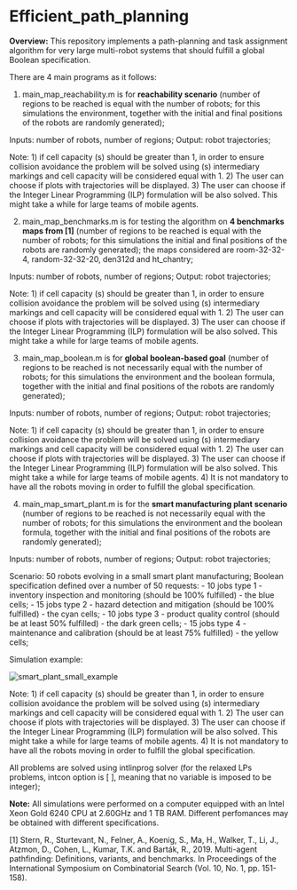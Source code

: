 # Efficient_path_planning

**Overview:**
This repository implements a path-planning and task assignment algorithm for very large multi-robot systems that should fulfill a global Boolean specification.

There are 4 main programs as it follows:

1) main_map_reachability.m is for **reachability scenario** (number of regions to be reached is equal with the number of robots; for this simulations the environment, together with the initial and final positions of the robots are randomly generated);

Inputs: number of robots, number of regions;
Output: robot trajectories;

Note: 1) if cell capacity (s) should be greater than 1, in order to ensure collision avoidance the problem will be solved using (s) intermediary markings and cell capacity will be considered equal with 1.
2) The user can choose if plots with trajectories will be displayed.
3) The user can choose if the Integer Linear Programming (ILP) formulation will be also solved. This might take a while for large teams of mobile agents. 

2) main_map_benchmarks.m is for testing the algorithm on **4 benchmarks maps from [1]** (number of regions to be reached is equal with the number of robots; for this simulations the initial and final positions of the robots are randomly generated); the maps considered are room-32-32-4, random-32-32-20, den312d and ht_chantry;

Inputs: number of robots, number of regions;
Output: robot trajectories;

Note: 1) if cell capacity (s) should be greater than 1, in order to ensure collision avoidance the problem will be solved using (s) intermediary markings and cell capacity will be considered equal with 1.
2) The user can choose if plots with trajectories will be displayed.
3) The user can choose if the Integer Linear Programming (ILP) formulation will be also solved. This might take a while for large teams of mobile agents. 

3) main_map_boolean.m is for **global boolean-based goal** (number of regions to be reached is not necessarily equal with the number of robots; for this simulations the environment and the boolean formula, together with the initial and final positions of the robots are randomly generated);

Inputs: number of robots, number of regions;
Output: robot trajectories;

Note: 1) if cell capacity (s) should be greater than 1, in order to ensure collision avoidance the problem will be solved using (s) intermediary markings and cell capacity will be considered equal with 1.
2) The user can choose if plots with trajectories will be displayed.
3) The user can choose if the Integer Linear Programming (ILP) formulation will be also solved. This might take a while for large teams of mobile agents. 
4) It is not mandatory to have all the robots moving in order to fulfill the global specification.

4) main_map_smart_plant.m is for the **smart manufacturing plant scenario** (number of regions to be reached is not necessarily equal with the number of robots; for this simulations the environment and the boolean formula, together with the initial and final positions of the robots are randomly generated);

Inputs: number of robots, number of regions;
Output: robot trajectories;

Scenario: 50 robots evolving in a small smart plant manufacturing;
	Boolean specification defined over a number of 50 requests:
		- 10 jobs type 1 - inventory inspection and monitoring (should be 100% fulfilled) - the blue cells;
		- 15 jobs type 2 - hazard detection and mitigation (should be 100% fulfilled) - the cyan cells;
		- 10 jobs type 3 - product quality control (should be at least 50% fulfilled) - the dark green cells;
		- 15 jobs type 4 - maintenance and calibration (should be at least 75% fulfilled) - the yellow cells;

Simulation example:

![smart_plant_small_example](https://github.com/user-attachments/assets/d8edf394-9bb8-46ac-a21c-80ff8592303a)

Note: 1) if cell capacity (s) should be greater than 1, in order to ensure collision avoidance the problem will be solved using (s) intermediary markings and cell capacity will be considered equal with 1.
2) The user can choose if plots with trajectories will be displayed.
3) The user can choose if the Integer Linear Programming (ILP) formulation will be also solved. This might take a while for large teams of mobile agents. 
4) It is not mandatory to have all the robots moving in order to fulfill the global specification.

All problems are solved using intlinprog solver (for the relaxed LPs problems, intcon option is [ ], meaning that no variable is imposed to be integer);

**Note:** All simulations were performed on a computer equipped with an Intel Xeon Gold 6240 CPU at 2.60GHz and 1 TB RAM. Different perfomances may be obtained with different specifications.

[1] Stern, R., Sturtevant, N., Felner, A., Koenig, S., Ma, H., Walker, T., Li, J., Atzmon, D., Cohen, L., Kumar, T.K. and Barták, R., 2019. Multi-agent pathfinding: Definitions, variants, and benchmarks. In Proceedings of the International Symposium on Combinatorial Search (Vol. 10, No. 1, pp. 151-158).
